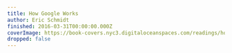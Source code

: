 ```yaml
---
title: How Google Works
author: Eric Schmidt
finished: 2016-03-31T00:00:00.000Z
coverImage: https://book-covers.nyc3.digitaloceanspaces.com/readings/how-google-works-01.jpg
dropped: false
---
```


